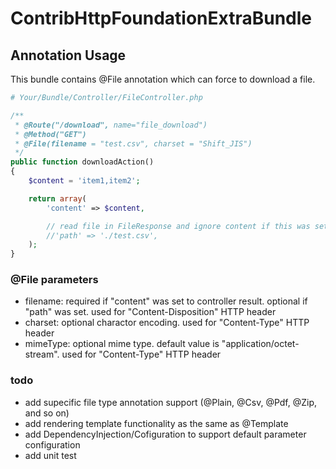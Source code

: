 ContribHttpFoundationExtraBundle
================================

## Annotation Usage

This bundle contains @File annotation which can force to download a file.

```php
# Your/Bundle/Controller/FileController.php

/**
 * @Route("/download", name="file_download")
 * @Method("GET")
 * @File(filename = "test.csv", charset = "Shift_JIS")
 */
public function downloadAction()
{
    $content = 'item1,item2';

    return array(
        'content' => $content,

        // read file in FileResponse and ignore content if this was set to controller result
        //'path' => './test.csv', 
    );
}
```

### @File parameters

* filename: required if "content" was set to controller result. optional if "path" was set. used for "Content-Disposition" HTTP header
* charset: optional charactor encoding. used for "Content-Type" HTTP header
* mimeType: optional mime type. default value is "application/octet-stream". used for "Content-Type" HTTP header

### todo

* add supecific file type annotation support (@Plain, @Csv, @Pdf, @Zip, and so on)
* add rendering template functionality as the same as @Template
* add DependencyInjection/Cofiguration to support default parameter configuration
* add unit test
